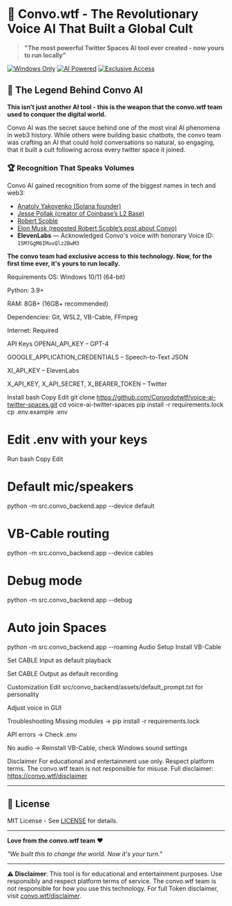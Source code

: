 # 🚀 Convo.wtf - The Revolutionary Voice AI That Built a Global Cult

> **"The most powerful Twitter Spaces AI tool ever created - now yours to run locally"**

[![Windows Only](https://img.shields.io/badge/Platform-Windows%20Only-blue?style=for-the-badge&logo=windows)](https://windows.com)
[![AI Powered](https://img.shields.io/badge/AI-Powered%20by%20Convo-orange?style=for-the-badge&logo=robot)](https://convo.wtf)
[![Exclusive Access](https://img.shields.io/badge/Access-Exclusive%20Release-red?style=for-the-badge&logo=lock)](https://convo.wtf)

## 🌟 The Legend Behind Convo AI

**This isn't just another AI tool - this is the weapon that the convo.wtf team used to conquer the digital world.**

Convo AI was the secret sauce behind one of the most viral AI phenomena in web3 history. While others were building basic chatbots, the convo team was crafting an AI that could hold conversations so natural, so engaging, that it built a cult following across every twitter space it joined.

### 🏆 Recognition That Speaks Volumes

Convo AI gained recognition from some of the biggest names in tech and web3:

- [Anatoly Yakovenko (Solana founder)](https://x.com/aeyakovenko/status/1887559911095377952?s=46)  
- [Jesse Pollak (creator of Coinbase’s L2 Base)](https://x.com/jessepollak/status/1894193080493887551?s=46)  
- [Robert Scoble](https://x.com/scobleizer/status/1874956559937384450?s=46)  
- [Elon Musk (reposted Robert Scoble’s post about Convo)](https://x.com/elonmusk/status/1893826073235775619?s=46)  
- **ElevenLabs** — Acknowledged Convo's voice with honorary Voice ID: `1SM7GgM6IMuvQlz2BwM3`

**The convo team had exclusive access to this technology. Now, for the first time ever, it's yours to run locally.**

Requirements
OS: Windows 10/11 (64-bit)

Python: 3.9+

RAM: 8GB+ (16GB+ recommended)

Dependencies: Git, WSL2, VB-Cable, FFmpeg

Internet: Required

API Keys
OPENAI_API_KEY – GPT-4

GOOGLE_APPLICATION_CREDENTIALS – Speech-to-Text JSON

XI_API_KEY – ElevenLabs

X_API_KEY, X_API_SECRET, X_BEARER_TOKEN – Twitter

Install
bash
Copy
Edit
git clone https://github.com/Convodotwtf/voice-ai-twitter-spaces.git
cd voice-ai-twitter-spaces
pip install -r requirements.lock
cp .env.example .env
# Edit .env with your keys
Run
bash
Copy
Edit
# Default mic/speakers
python -m src.convo_backend.app --device default

# VB-Cable routing
python -m src.convo_backend.app --device cables

# Debug mode
python -m src.convo_backend.app --debug

# Auto join Spaces
python -m src.convo_backend.app --roaming
Audio Setup
Install VB-Cable

Set CABLE Input as default playback

Set CABLE Output as default recording

Customization
Edit src/convo_backend/assets/default_prompt.txt for personality

Adjust voice in GUI

Troubleshooting
Missing modules → pip install -r requirements.lock

API errors → Check .env

No audio → Reinstall VB-Cable, check Windows sound settings

Disclaimer
For educational and entertainment use only. Respect platform terms.
The convo.wtf team is not responsible for misuse.
Full disclaimer: https://convo.wtf/disclaimer


---

## 📄 License

MIT License - See [LICENSE](LICENSE) for details.

---

**Love from the convo.wtf team** ❤️

*"We built this to change the world. Now it's your turn."*

---

**⚠️ Disclaimer**: This tool is for educational and entertainment purposes. Use responsibly and respect platform terms of service. The convo.wtf team is not responsible for how you use this technology. For full Token disclaimer, visit [convo.wtf/disclaimer](https://convo.wtf/disclaimer).
